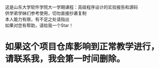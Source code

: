 这是山东大学软件学院大一学期课程：高级程序设计的实验报告和源码\
供学弟学妹们参考使用，切勿直接抄袭复制\
本人能力有限，有不足之处请指出\
如果对您有帮助，请给我一个Star！
# 如果这个项目仓库影响到正常教学进行，请联系我，我会第一时间删除。
